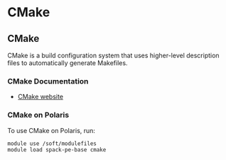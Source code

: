 # CMake

## CMake

CMake is a build configuration system that uses higher-level description files to automatically generate Makefiles.

### CMake Documentation

* [CMake website](https://cmake.org/)

### CMake on Polaris

To use CMake on Polaris, run:

```
module use /soft/modulefiles
module load spack-pe-base cmake
```